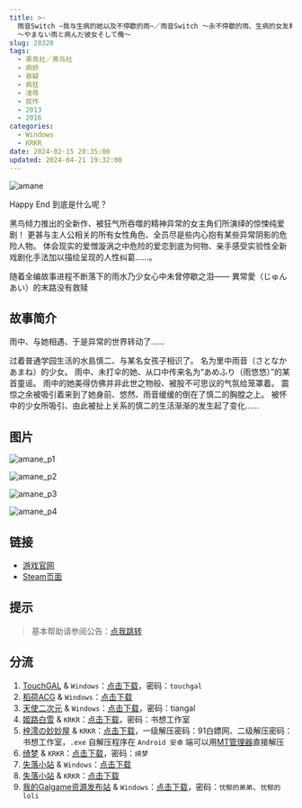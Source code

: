 ```yaml
---
title: >-
  雨音Switch ~我与生病的她以及不停歇的雨~／雨音Switch ～永不停歇的雨、生病的女友和我～／Amane Switch／雨音スイッチ
  〜やまない雨と病んだ彼女そして俺〜
slug: 28320
tags:
  - 黒鳥社／黑鸟社
  - 病娇
  - 悬疑
  - 疯狂
  - 凌辱
  - 拔作
  - 2013
  - 2016
categories:
  - Windows
  - KRKR
date: 2024-02-15 20:35:00
updated: 2024-04-21 19:32:00
---
```


![amane](https://static.saop.cc/vns/img/amane.webp)

Happy End 到底是什么呢？

黑鸟倾力推出的全新作、被狂气所吞噬的精神异常的女主角们所演绎的惊悚纯爱剧！
更甚与主人公相关的所有女性角色、全员尽是些内心抱有某些异常阴影的危险人物。
体会现实的爱憎漩涡之中危险的爱恋到底为何物、亲手感受实验性全新戏剧化手法加以描绘呈现的人性纠葛……。

<!-- more -->

随着全编故事进程不断落下的雨水乃少女心中未曾停歇之泪―― 異常愛（じゅんあい）的末路没有救赎

## 故事简介

雨中、与她相遇、于是异常的世界转动了……

过着普通学园生活的水島慎二、与某名女孩子相识了。
名为里中雨音（さとなか あまね）的少女。
雨中、未打伞的她、从口中传来名为“あめふり（雨悠悠）”的某首童谣。
雨中的她美得仿佛并非此世之物般、被股不可思议的气氛给笼罩着。
震惊之余被吸引着来到了她身前、悠然、雨音缓缓的倒在了慎二的胸膛之上。
被怀中的少女所吸引、由此被扯上关系的慎二的生活渐渐的发生起了变化……

## 图片

![amane_p1](https://static.saop.cc/vns/img/amane_p1.webp)

![amane_p2](https://static.saop.cc/vns/img/amane_p2.webp)

![amane_p3](https://static.saop.cc/vns/img/amane_p3.webp)

![amane_p4](https://static.saop.cc/vns/img/amane_p4.webp)

## 链接

- [游戏官网](http://www.swaneye.com/kokuchou/amane/index.html)
- [Steam页面](https://store.steampowered.com/app/1692000)

## 提示

> 基本帮助请参阅公告：[点我跳转](/p/announcement/)

## 分流

1. [TouchGAL](https://www.touchgal.io/) & `Windows`：[点击下载](https://pan.touchgal.net/s/7NbvFX)，密码：`touchgal`
2. [稻荷ACG](https://amoebi.com/) & `Windows`：[点击下载](https://sakustar.moe/download?post_id=3303&index=0&i=0)
3. [天使二次元](https://www.tianshie.com/) & `Windows`：[点击下载](https://drive.google.com/file/d/1cUgmmb7SaLtxVutNYk1K9YadB01Ds2j_/view?usp=sharing)，密码：tiangal
4. [姬路白雪](https://pan.jlbx.xyz/) & `KRKR`：[点击下载](https://pan.jlbx.xyz/?s=%E9%9B%A8%E9%9F%B3Switch)，密码：书想工作室
5. [梓澪の妙妙屋](https://zi0.cc/) & `KRKR`：[点击下载](https://zi0.cc/d/%60%E3%80%90%E5%BD%92%20%E6%A1%A3%E3%80%91/%E3%80%90KRKR%E5%90%88%E9%9B%86%E3%80%91/2/%E9%9B%A8%E9%9F%B3Switch%EF%BD%9E%E6%88%91%E4%B8%8E%E7%94%9F%E7%97%85%E7%9A%84%E5%A5%B9%E4%BB%A5%E5%8F%8A%E4%B8%8D%E5%81%9C%E6%AD%87%E7%9A%84%E9%9B%A8.exe?sign=HVZ8dUJ0lcjqN5skTGA16bf6XSK1uh7Y7XAmLwZs43U=:0)，一级解压密码：91白嫖网、二级解压密码：书想工作室，`.exe` 自解压程序在 `Android 安卓` 端可以用[MT管理器](https://mt2.cn/)直接解压
6. [绮梦](https://acgs.one/) & `KRKR`：[点击下载](https://acgs.one/down_html/?url=game/%E9%9B%A8%E9%9F%B3Switch&name=%E9%9B%A8%E9%9F%B3Switch)，密码：`绮梦`
7. [失落小站](https://www.shinnku.com/) & `Windows`：[点击下载](https://www.shinnku.com/api/download/0/win/%E9%9B%A8%E9%9F%B3switch_%E6%88%91%E4%B8%8E%E7%94%9F%E7%97%85%E7%9A%84%E5%A5%B9%E4%BB%A5%E5%8F%8A%E4%B8%8D%E5%81%9C%E6%AD%87%E7%9A%84%E9%9B%A8.7z)
8. [失落小站](https://www.shinnku.com/) & `KRKR`：[点击下载](https://www.shinnku.com/api/download/0/krkr/%E9%9B%A8%E9%9F%B3Switch%EF%BD%9E%E6%88%91%E4%B8%8E%E7%94%9F%E7%97%85%E7%9A%84%E5%A5%B9%E4%BB%A5%E5%8F%8A%E4%B8%8D%E5%81%9C%E6%AD%87%E7%9A%84%E9%9B%A8.7z)
9. [我的Galgame资源发布站](https://www.ttloli.com/) & `Windows`：[点击下载](https://www.ttloli.com/yuyinswitch-woyushengbingdetayijibutingxiedeyu.html)，密码：`忧郁的弟弟`、`忧郁的loli`
